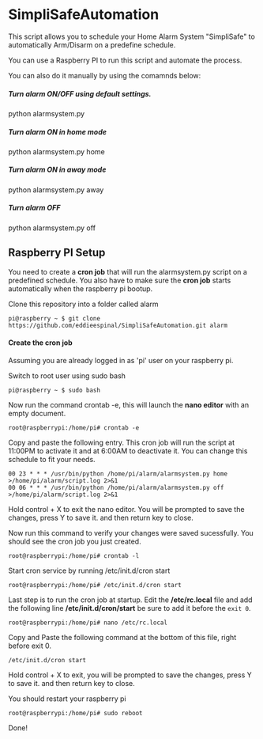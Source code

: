 # SimpliSafeAutomation
This script allows you to schedule your Home Alarm System "SimpliSafe" to automatically Arm/Disarm on a predefine schedule.

You can use a Raspberry PI to run this script and automate the process.

You can also do it manually by using the comamnds below:

##### Turn alarm ON/OFF using default settings.
python alarmsystem.py

##### Turn alarm ON in home mode
python alarmsystem.py home

##### Turn alarm ON in away mode
python alarmsystem.py away

##### Turn alarm OFF
python alarmsystem.py off

## Raspberry PI Setup

You need to create a <b>cron job</b> that will run the alarmsystem.py script on a predefined schedule.  You also have to make sure the <b>cron job</b> starts automatically when the raspberry pi bootup.

Clone this repository into a folder called alarm
```
pi@raspberry ~ $ git clone https://github.com/eddieespinal/SimpliSafeAutomation.git alarm
```

#### Create the cron job
Assuming you are already logged in as 'pi' user on your raspberry pi.

Switch to root user using sudo bash
```
pi@raspberry ~ $ sudo bash 
```

Now run the command crontab -e, this will launch the <b>nano editor</b> with an empty document.
```
root@raspberrypi:/home/pi# crontab -e
```

Copy and paste the following entry. This cron job will run the script at 11:00PM to activate it and at 6:00AM to deactivate it. You can change this schedule to fit your needs.
```
00 23 * * * /usr/bin/python /home/pi/alarm/alarmsystem.py home >/home/pi/alarm/script.log 2>&1
00 06 * * * /usr/bin/python /home/pi/alarm/alarmsystem.py off >/home/pi/alarm/script.log 2>&1
```
Hold control + X to exit the nano editor. You will be prompted to save the changes, press Y to save it. and then return key to close.

Now run this command to verify your changes were saved sucessfully.  You should see the cron job you just created.
```
root@raspberrypi:/home/pi# crontab -l
```

Start cron service by running /etc/init.d/cron start
```
root@raspberrypi:/home/pi# /etc/init.d/cron start
```

Last step is to run the cron job at startup. Edit the <b>/etc/rc.local</b> file and add the following line <b>/etc/init.d/cron/start</b> be sure to add it before the `exit 0`.

```
root@raspberrypi:/home/pi# nano /etc/rc.local
```

Copy and Paste the following command at the bottom of this file, right before exit 0.
```
/etc/init.d/cron start
```
Hold control + X to exit, you will be prompted to save the changes, press Y to save it. and then return key to close.

You should restart your raspberry pi
```
root@raspberrypi:/home/pi# sudo reboot
```

Done!
